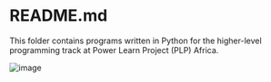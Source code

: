 # README.md

This folder contains programs written in Python for the higher-level programming track at Power Learn Project (PLP) Africa.
 
![image](https://github.com/RichardMiruka/PLP/assets/105627752/fc53c461-9734-435f-a93e-bad10195e861)  
 
